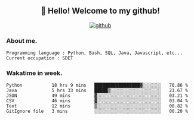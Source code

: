 <h2 align="center">👋 Hello! Welcome to my github! </h2>
<p align="center">
  <a href="https://github.com/usergwen"><img src="https://img.shields.io/badge/GitHub-24292e" alt="github"></a>
</p>

### About me.

```Plain Text
Programming language : Python, Bash, SQL, Java, Javascript, etc...
Current occupation : SDET
```
### Wakatime in week.

<!--START_SECTION:waka-->

```text
Python           18 hrs 9 mins   █████████████████▓░░░░░░░   70.86 %
Java             5 hrs 33 mins   █████▒░░░░░░░░░░░░░░░░░░░   21.67 %
JSON             49 mins         ▓░░░░░░░░░░░░░░░░░░░░░░░░   03.21 %
CSV              46 mins         ▓░░░░░░░░░░░░░░░░░░░░░░░░   03.04 %
Text             12 mins         ▒░░░░░░░░░░░░░░░░░░░░░░░░   00.82 %
GitIgnore file   3 mins          ░░░░░░░░░░░░░░░░░░░░░░░░░   00.20 %
```

<!--END_SECTION:waka-->
